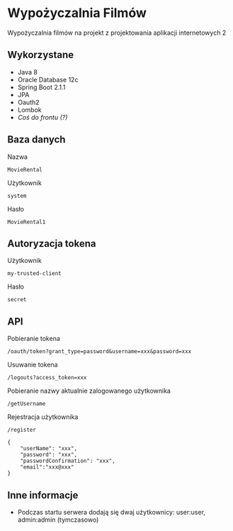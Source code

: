 # Wypożyczalnia Filmów

Wypożyczalnia filmów na projekt z projektowania aplikacji internetowych 2

## Wykorzystane 

* Java 8
* Oracle Database 12c
* Spring Boot 2.1.1
* JPA
* Oauth2
* Lombok 
* *Coś do frontu (?)*

## Baza danych

Nazwa
```
MovieRental
```

Użytkownik
```
system
```

Hasło
```
MovieRental1
```

## Autoryzacja tokena

Użytkownik
```
my-trusted-client
```

Hasło
```
secret
```

## API

Pobieranie tokena
```
/oauth/token?grant_type=password&username=xxx&password=xxx
```

Usuwanie tokena
```
/logouts?access_token=xxx
```

Pobieranie nazwy aktualnie zalogowanego użytkownika
```
/getUsername
```

Rejestracja użytkownika
```
/register
```
```
{
	"userName": "xxx",
	"password": "xxx",
	"passwordConfirmation": "xxx",
	"email":"xxx@xxx"  
}
```

## Inne informacje

* Podczas startu serwera dodają się dwaj użytkownicy: user:user, admin:admin (tymczasowo)

